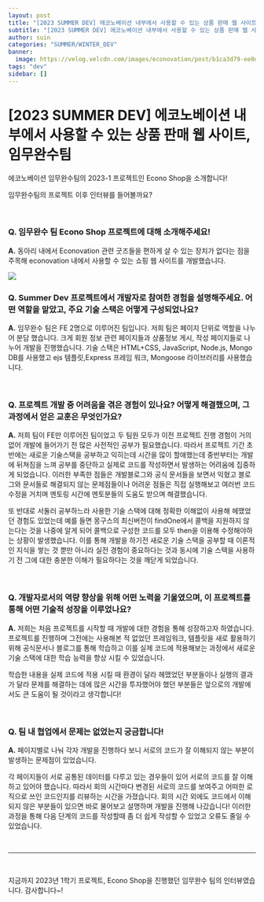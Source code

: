 ```yaml
---
layout: post
title: "[2023 SUMMER DEV] 에코노베이션 내부에서 사용할 수 있는 상품 판매 웹 사이트, 임무완수팀"
subtitle: "[2023 SUMMER DEV] 에코노베이션 내부에서 사용할 수 있는 상품 판매 웹 사이트, 임무완수팀"
author: suin
categories: "SUMMER/WINTER_DEV"
banner:
  image: https://velog.velcdn.com/images/econovation/post/b1ca3d79-ee0d-47db-a7b0-80583547112d/image.png
tags: "dev"
sidebar: []
---
```


# [2023 SUMMER DEV] 에코노베이션 내부에서 사용할 수 있는 상품 판매 웹 사이트, 임무완수팀

에코노베이션 임무완수팀의 2023-1 프로젝트인 Econo Shop을 소개합니다!

임무완수팀의 프로젝트 이후 인터뷰를 들어볼까요?

<br/>

### Q. 임무완수 팀 Econo Shop 프로젝트에 대해 소개해주세요!

**A.** 동아리 내에서 Econovation 관련 굿즈들을 편하게 살 수 있는 장치가 없다는 점을 주목해 econovation 내에서 사용할 수 있는 쇼핑 웹 사이트를 개발했습니다.

<img src="https://velog.velcdn.com/images/suus/post/f399210a-cc6a-4731-b9aa-2fa8952359c7/image.png" />

<br/>

### Q. Summer Dev 프로젝트에서 개발자로 참여한 경험을 설명해주세요. 어떤 역할을 맡았고, 주요 기술 스택은 어떻게 구성되었나요?

**A.** 임무완수 팀은 FE 2명으로 이루어진 팀입니다.
저희 팀은 페이지 단위로 역할을 나누어 분담 했습니다. 크게 회원 정보 관련 페이지들과 상품정보 게시, 작성 페이지들로 나누어 개발을 진행했습니다.
기술 스택은 HTML+CSS, JavaScript, Node.js, Mongo DB를 사용했고 ejs 템플릿,Express 프레임 워크, Mongoose 라이브러리를 사용했습니다.

<br/>

### Q. 프로젝트 개발 중 어려움을 겪은 경험이 있나요? 어떻게 해결했으며, 그 과정에서 얻은 교훈은 무엇인가요?

**A.** 저희 팀이 FE만 이루어진 팀이었고 두 팀원 모두가 이전 프로젝트 진행 경험이 거의 없어 개발에 들어가기 전 많은 사전적인 공부가 필요했습니다. 따라서 프로젝트 기간 초반에는 새로운 기술스택을 공부하고 익히는데 시간을 많이 할애했는데 중반부터는 개발에 뒤쳐짐을 느껴 공부를 중단하고 실제로 코드를 작성하면서 발생하는 어려움에 집중하게 되었습니다.
이러한 부족한 점들은 개발블로그와 공식 문서들을 보면서 익혔고 블로그와 문서들로 해결되지 않는 문제점들이나 어려운 점들은 직접 실행해보고 여러번 코드 수정을 거치며 멘토링 시간에 멘토분들의 도움도 받으며 해결했습니다.

또 반대로 서둘러 공부하느라 사용한 기술 스택에 대해 정확한 이해없이 사용해 헤맸었던 경험도 있었는데 예를 들면 몽구스의 최신버전이 findOne에서 콜백을 지원하지 않는다는 것을 나중에 알게 되어 콜백으로 구성한 코드를 모두 then을 이용해 수정해야하는 상황이 발생했습니다.
이를 통해 개발을 하기전 새로운 기술 스택을 공부할 때 이론적인 지식을 쌓는 것 뿐만 아니라 실전 경험이 중요하다는 것과 동시에 기술 스택을 사용하기 전 그에 대한 충분한 이해가 필요하다는 것을 깨닫게 되었습니다.

<br/>

### Q. 개발자로서의 역량 향상을 위해 어떤 노력을 기울였으며, 이 프로젝트를 통해 어떤 기술적 성장을 이루었나요?

**A.** 저희는 처음 프로젝트를 시작할 때 개발에 대한 경험을 통해 성장하고자 하였습니다. 프로젝트를 진행하며 그전에는 사용해본 적 없었던 프레임워크, 템플릿을 새로 활용하기 위해 공식문서나 블로그를 통해 학습하고 이를 실제 코드에 적용해보는 과정에서 새로운 기술 스택에 대한 학습 능력을 향상 시킬 수 있었습니다.

학습한 내용을 실제 코드에 적용 시킬 때 환경이 달라 헤맸었던 부분들이나 실행의 결과가 달라 문제를 해결하는 데에 많은 시간을 투자했어야 했던 부분들은 앞으로의 개발에서도 큰 도움이 될 것이라고 생각합니다!

<br/>

### Q. 팀 내 협업에서 문제는 없었는지 궁금합니다!

**A.** 페이지별로 나눠 각자 개발을 진행하다 보니 서로의 코드가 잘 이해되지 않는 부분이 발생하는 문제점이 있었습니다.

각 페이지들이 서로 공통된 데이터를 다루고 있는 경우들이 있어 서로의 코드를 잘 이해하고 있어야 했습니다. 따라서 회의 시간마다 변경된 서로의 코드를 보여주고 어떠한 로직으로 쓰인 코드인지를 리뷰하는 시간을 가졌습니다. 회의 시간 외에도 코드에서 이해되지 않은 부분들이 있으면 바로 물어보고 설명하며 개발을 진행해 나갔습니다!
이러한 과정을 통해 다음 단계의 코드를 작성할때 좀 더 쉽게 작성할 수 있었고 오류도 줄일 수 있었습니다.

<br/>

---

<br/>

지금까지 2023년 1학기 프로젝트, Econo Shop을 진행했던 임무완수 팀의 인터뷰였습니다. 감사합니다~!
